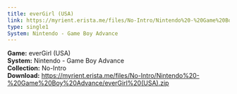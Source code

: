 ```yaml
---
title: everGirl (USA)
link: https://myrient.erista.me/files/No-Intro/Nintendo%20-%20Game%20Boy%20Advance/everGirl%20(USA).zip
type: single1
System: Nintendo - Game Boy Advance
---
```

<b>Game:</b> everGirl (USA)<br>
<b>System:</b> Nintendo - Game Boy Advance<br>
<b>Collection:</b> No-Intro<br>
<b>Download:</b> https://myrient.erista.me/files/No-Intro/Nintendo%20-%20Game%20Boy%20Advance/everGirl%20(USA).zip